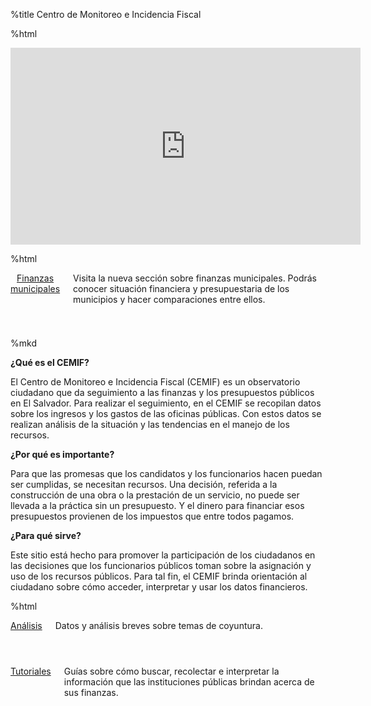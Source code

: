 %title Centro de Monitoreo e Incidencia Fiscal

%html

<!--<img src="/pictures/elsalvador-map.jpg" width="100%">-->

<div class="row">
<iframe width="560" height="315" src="https://www.youtube.com/embed/WJWNlzwgNT8" title="YouTube video player" frameborder="0" allow="accelerometer; autoplay; clipboard-write; encrypted-media; gyroscope; picture-in-picture" allowfullscreen></iframe>
</div>

%html

<div class="row">
    <div class="twelve columns card">
        <header><a href="/municipal">Finanzas municipales</a></header>
        <div class="content">
            Visita la nueva sección sobre finanzas municipales. Podrás conocer
            situación financiera y presupuestaria de los municipios y hacer
            comparaciones entre ellos.
        </div>
    </div>
</div>


%mkd

**¿Qué es el CEMIF?**

El Centro de Monitoreo e Incidencia Fiscal (CEMIF) es un observatorio ciudadano que da seguimiento a las finanzas y los presupuestos públicos en El Salvador. Para realizar el seguimiento, en el CEMIF se recopilan datos sobre los ingresos y los gastos de las oficinas públicas. Con estos datos se realizan análisis de la situación y las tendencias en el manejo de los recursos.

**¿Por qué es importante?**

Para que las promesas que los candidatos y los funcionarios hacen puedan ser
cumplidas, se necesitan recursos. Una decisión, referida a la construcción de
una obra o la prestación de un servicio, no puede ser llevada a la práctica sin
un presupuesto. Y el dinero para financiar esos presupuestos provienen de los
impuestos que entre todos pagamos.

**¿Para qué sirve?**

Este sitio está hecho para promover la participación de los ciudadanos en las
decisiones que los funcionarios públicos toman sobre la asignación y uso de los
recursos públicos. Para tal fin, el CEMIF brinda orientación al ciudadano sobre
cómo acceder, interpretar y usar los datos financieros.

%html

<div class="row">
    <div class="twelve columns card">
        <header><a href="/analisis">Análisis</a></header>
        <div class="content">Datos y análisis breves sobre temas de coyuntura.</div>
    </div>
    <!--
    <div class="four columns card">
        <header><a href="/temas">Temas</a></header>
        <div class="content">
            Presentación detallada de datos sobre áreas claves de la gestión pública, como presupuestos, impuestos y finanzas municipales.
        </div>
    </div>
    -->
    <div class="twelve columns card">
        <header><a href="/tutoriales">Tutoriales</a></header>
        <div class="content">
            Guías sobre cómo buscar, recolectar e interpretar la información
            que las instituciones públicas brindan acerca de sus finanzas.
        </div>
    </div>
</div>
